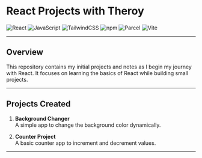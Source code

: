 # React Projects with Theroy

![React](https://img.shields.io/badge/react-%2361DAFB.svg?style=for-the-badge&logo=react&logoColor=black)
![JavaScript](https://img.shields.io/badge/javascript-%23323330.svg?style=for-the-badge&logo=javascript&logoColor=%23F7DF1E)
![TailwindCSS](https://img.shields.io/badge/tailwindcss-%2338B2AC.svg?style=for-the-badge&logo=tailwind-css&logoColor=white)
![npm](https://img.shields.io/badge/npm-%23CB3837.svg?style=for-the-badge&logo=npm&logoColor=white)
![Parcel](https://img.shields.io/badge/parcel-%23BD9CFF.svg?style=for-the-badge&logo=parcel&logoColor=black)
![Vite](https://img.shields.io/badge/vite-%23646CFF.svg?style=for-the-badge&logo=vite&logoColor=white)

---

## Overview

This repository contains my initial projects and notes as I begin my journey with React. It focuses on learning the basics of React while building small projects.

---

## Projects Created

1. **Background Changer**  
   A simple app to change the background color dynamically.

2. **Counter Project**  
   A basic counter app to increment and decrement values.

---
